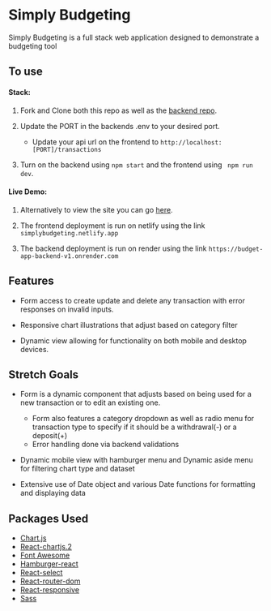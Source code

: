 # Simply Budgeting

Simply Budgeting is a full stack web application designed to demonstrate a budgeting tool

## To use 

#### Stack:
1. Fork and Clone both this repo as well as the [backend repo](https://github.com/overtonjust/budget-app-backend).

2. Update the PORT in the backends .env to your desired port.
    - Update your api url on the frontend to ```http://localhost:[PORT]/transactions```

3. Turn on the backend using ```npm start``` and the frontend using ``` npm run dev```.

#### Live Demo:

1. Alternatively to view the site you can go [here](simplybudgeting.netlify.app).

2. The frontend deployment is run on netlify using the link ```simplybudgeting.netlify.app```

3. The backend deployment is run on render using the link ```https://budget-app-backend-v1.onrender.com```


## Features

- Form access to create update and delete any transaction with error responses on invalid inputs.

- Responsive chart illustrations that adjust based on category filter

- Dynamic view allowing for functionality on both mobile and desktop devices.

## Stretch Goals

- Form is a dynamic component that adjusts based on being used for a new transaction or to edit an existing one.
    - Form also features a category dropdown as well as radio menu for transaction type to specify if it should be a withdrawal(-) or a deposit(+)
    - Error handling done via backend validations

- Dynamic mobile view with hamburger menu and Dynamic aside menu for filtering chart type and dataset

- Extensive use of Date object and various Date functions for formatting and displaying data

## Packages Used

- [Chart.js](https://www.chartjs.org/docs/latest/) 
- [React-chartjs.2](https://www.npmjs.com/package/react-chartjs-2)
- [Font Awesome](https://docs.fontawesome.com/web/use-with/react)
- [Hamburger-react](https://hamburger-react.netlify.app/)
- [React-select](https://react-select.com/home)
- [React-router-dom](https://reactrouter.com/en/main)
- [React-responsive](https://www.npmjs.com/package/react-responsive)
- [Sass](https://sass-lang.com/)
